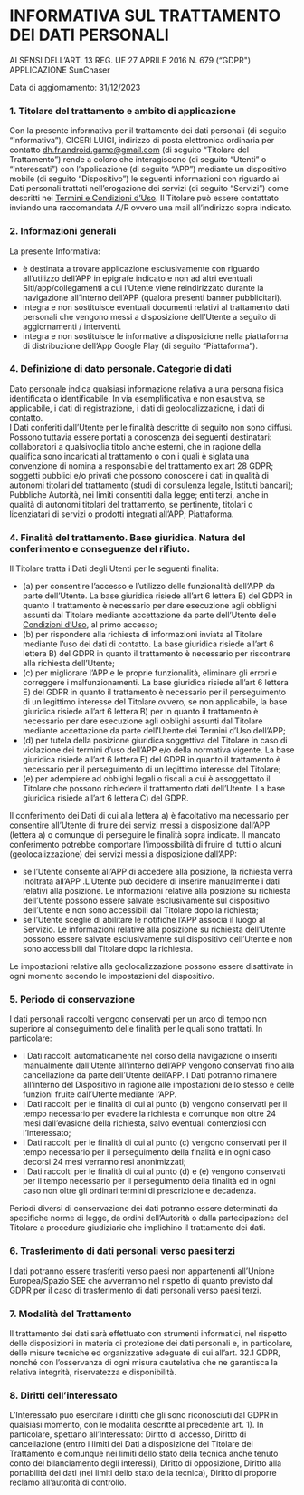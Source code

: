 # INFORMATIVA SUL TRATTAMENTO DEI DATI PERSONALI 
AI SENSI DELL’ART. 13 REG. UE 27 APRILE 2016 N. 679 (“GDPR")
APPLICAZIONE SunChaser

Data di aggiornamento: 31/12/2023

### 1. Titolare del trattamento e ambito di applicazione
 
Con la presente informativa per il trattamento dei dati personali (di seguito “Informativa”), CICERI LUIGI, indirizzo di posta elettronica ordinaria per contatto dh.fr.android.game@gmail.com (di seguito “Titolare del Trattamento”) rende a coloro che interagiscono (di seguito “Utenti” o “Interessati”) con l’applicazione (di seguito “APP”) mediante un dispositivo mobile (di seguito “Dispositivo”) le seguenti informazioni con riguardo ai Dati personali trattati nell’erogazione dei servizi (di seguito “Servizi”) come descritti nei [Termini e Condizioni d’Uso](https://github.com/Gallinator/sunchaser-legal/blob/main/TermsOfService.md). Il Titolare può essere contattato inviando una raccomandata A/R ovvero una mail all’indirizzo sopra indicato.


### 2. Informazioni generali
La presente Informativa:

- è destinata a trovare applicazione esclusivamente con riguardo all’utilizzo dell’APP in epigrafe indicato e non ad altri eventuali Siti/app/collegamenti a cui l’Utente viene reindirizzato durante la navigazione all’interno dell’APP (qualora presenti banner    pubblicitari).
- integra e non sostituisce eventuali documenti relativi al trattamento dati personali che vengono messi a disposizione dell’Utente a seguito di aggiornamenti / interventi.
- integra e non sostituisce le informative a disposizione nella piattaforma di distribuzione dell’App Google Play (di seguito “Piattaforma”). 

###  4.  Definizione di dato personale. Categorie di dati
Dato personale indica qualsiasi informazione relativa a una persona fisica identificata o identificabile. In via esemplificativa e non esaustiva, se applicabile, i dati di registrazione, i dati di geolocalizzazione, i dati di contatto.  
I Dati conferiti dall’Utente per le finalità descritte di seguito non sono diffusi. Possono tuttavia essere portati a conoscenza dei seguenti destinatari: collaboratori a qualsivoglia titolo anche esterni, che in ragione della qualifica sono incaricati al trattamento o con i quali è siglata una convenzione di nomina a responsabile del trattamento ex art 28 GDPR; soggetti pubblici e/o privati che possono conoscere i dati in qualità di autonomi titolari del trattamento (studi di consulenza legale, Istituti bancari); Pubbliche Autorità, nei limiti consentiti dalla legge; enti terzi, anche in qualità di autonomi titolari del trattamento, se pertinente, titolari o licenziatari di servizi o prodotti integrati all’APP; Piattaforma. 

### 4.  Finalità del trattamento. Base giuridica. Natura del conferimento e conseguenze del rifiuto.
Il Titolare  tratta i Dati degli Utenti per le seguenti finalità:

- (a) per consentire l’accesso e l’utilizzo delle funzionalità dell’APP da parte dell’Utente. La base giuridica risiede all’art 6 lettera B) del GDPR in quanto il trattamento è necessario per dare esecuzione agli obblighi assunti dal Titolare mediante accettazione da parte dell’Utente delle [Condizioni d’Uso](https://github.com/Gallinator/sunchaser-legal/blob/main/TermsOfService.md), al primo accesso;
- (b) per rispondere alla richiesta di informazioni inviata al Titolare mediante l’uso dei dati di contatto. La base giuridica risiede all’art 6 lettera B) del GDPR in quanto il trattamento è necessario per riscontrare alla richiesta dell’Utente;
- (c) per migliorare l’APP e le proprie funzionalità, eliminare gli errori e correggere i malfunzionamenti. La base giuridica risiede all’art 6 lettera E) del GDPR in quanto il trattamento è necessario per il perseguimento di un legittimo interesse del Titolare ovvero, se non applicabile, la base giuridica risiede all’art 6 lettera B) per in quanto il trattamento è necessario per dare esecuzione agli obblighi assunti dal Titolare mediante accettazione da parte dell’Utente dei Termini d’Uso dell’APP;
 - (d) per tutela della posizione giuridica soggettiva del Titolare in caso di violazione dei termini d’uso dell’APP e/o della normativa vigente. La base giuridica risiede all’art 6 lettera E) del GDPR in quanto il trattamento è necessario per il perseguimento di un legittimo interesse del Titolare;
- (e) per adempiere ad obblighi legali o fiscali a cui è assoggettato il Titolare che possono richiedere il trattamento dati dell’Utente. La base giuridica risiede all’art 6 lettera C) del GDPR.

Il conferimento dei Dati di cui alla lettera a) è facoltativo ma necessario per consentire all’Utente di fruire dei servizi messi a disposizione dall’APP (lettera a) o comunque di perseguire le finalità sopra indicate. Il mancato conferimento potrebbe comportare l’impossibilità di fruire di tutti o alcuni (geolocalizzazione) dei servizi messi a disposizione dall’APP:

- se l’Utente consente all’APP di accedere alla posizione, la richiesta verrà inoltrata all’APP .L’Utente può decidere di inserire manualmente i dati relativi alla posizione. Le informazioni relative alla posizione su richiesta dell’Utente possono essere salvate esclusivamente sul dispositivo dell’Utente e non sono accessibili dal Titolare dopo la richiesta;
- se l’Utente sceglie di abilitare le notifiche l’APP associa il luogo al Servizio. Le informazioni relative alla posizione su richiesta dell’Utente possono essere salvate esclusivamente sul dispositivo dell’Utente e non sono accessibili dal Titolare dopo la richiesta.

Le impostazioni relative alla geolocalizzazione possono essere disattivate in ogni momento secondo le impostazioni del dispositivo.

### 5. Periodo di conservazione
I dati personali raccolti vengono conservati per un arco di tempo non superiore al conseguimento delle finalità per le quali sono trattati. In particolare:

- I Dati raccolti automaticamente nel corso della navigazione o inseriti manualmente dall’Utente all’interno dell’APP vengono conservati fino alla cancellazione da parte dell’Utente dell’APP. I Dati potranno rimanere all’interno del Dispositivo in ragione alle impostazioni dello stesso e delle funzioni fruite dall’Utente mediante l’APP.
- I Dati raccolti per le finalità di cui al punto (b) vengono conservati per il tempo necessario per evadere la richiesta e comunque non oltre 24 mesi dall’evasione della richiesta, salvo eventuali contenziosi con l’Interessato;
- I Dati raccolti per le finalità di cui al punto (c) vengono conservati per il tempo necessario per il perseguimento della finalità e in ogni caso decorsi 24 mesi verranno resi anonimizzati;
- I Dati raccolti per le finalità di cui al punto (d) e (e) vengono conservati per il tempo necessario per il perseguimento della finalità ed in ogni caso non oltre gli ordinari termini di prescrizione e decadenza.

Periodi diversi di conservazione dei dati potranno essere determinati da specifiche norme di legge, da ordini dell’Autorità o dalla partecipazione del Titolare a procedure giudiziarie che implichino il trattamento dei dati.

### 6.  Trasferimento di dati personali verso paesi terzi
I dati potranno essere trasferiti verso paesi non appartenenti all’Unione Europea/Spazio SEE che avverranno nel rispetto di quanto previsto dal GDPR per il caso di trasferimento di dati personali verso paesi terzi. 

### 7.  Modalità del Trattamento
Il trattamento dei dati sarà effettuato con strumenti informatici, nel rispetto delle disposizioni in materia di protezione dei dati personali e, in particolare, delle misure tecniche ed organizzative adeguate di cui all’art. 32.1 GDPR, nonché con l’osservanza di ogni misura cautelativa che ne garantisca la relativa integrità, riservatezza e disponibilità. 

### 8.  Diritti dell’interessato
L’Interessato può esercitare i diritti che gli sono riconosciuti dal GDPR in qualsiasi momento, con le modalità descritte al precedente art. 1). In particolare, spettano all’Interessato: Diritto di accesso, Diritto di cancellazione (entro i limiti dei Dati a disposizione del Titolare del Trattamento e comunque nei limiti dello stato della tecnica anche tenuto conto del bilanciamento degli interessi), Diritto di opposizione, Diritto alla portabilità dei dati (nei limiti dello stato della tecnica), Diritto di proporre reclamo all’autorità di controllo.

